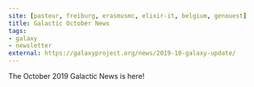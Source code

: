 ```yaml
---
site: [pasteur, freiburg, erasmusmc, elixir-it, belgium, genouest]
title: Galactic October News
tags: 
- galaxy
- newsletter
external: https://galaxyproject.org/news/2019-10-galaxy-update/
---
```


The October 2019 Galactic News is here!